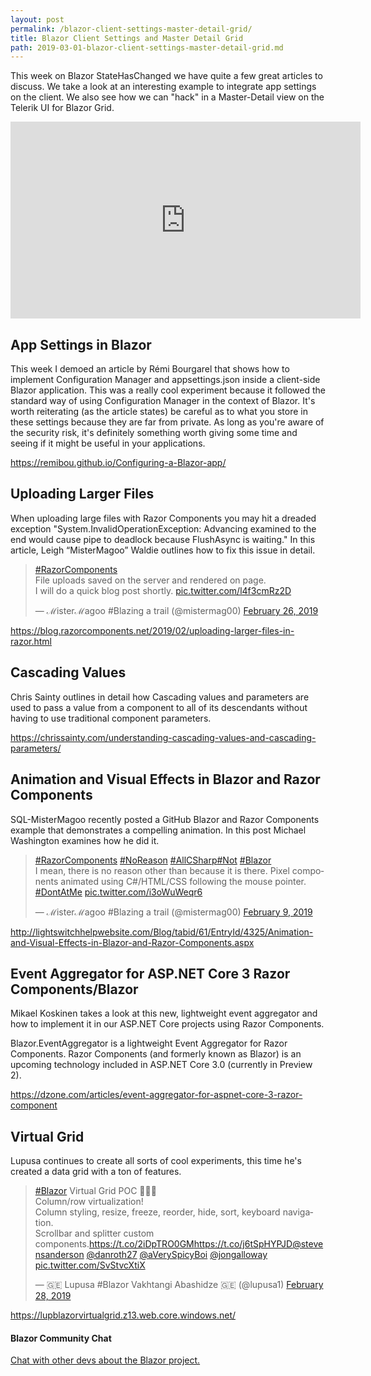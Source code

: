 ```yaml
---
layout: post
permalink: /blazor-client-settings-master-detail-grid/
title: Blazor Client Settings and Master Detail Grid
path: 2019-03-01-blazor-client-settings-master-detail-grid.md
---
```


This week on Blazor StateHasChanged we have quite a few great articles to discuss. We take a look at an interesting example to integrate app settings on the client. We also see how we can "hack" in a Master-Detail view on the Telerik UI for Blazor Grid.

<iframe width="560" height="315" src="https://www.youtube.com/embed/yK3-NH9MpFc?start=200" frameborder="0" allow="accelerometer; autoplay; encrypted-media; gyroscope; picture-in-picture" allowfullscreen></iframe>

## App Settings in Blazor

This week I demoed an article by Rémi Bourgarel that shows how to implement Configuration Manager and appsettings.json inside a client-side Blazor application. This was a really cool experiment because it followed the standard way of using Configuration Manager in the context of Blazor. It's worth reiterating (as the article states) be careful as to what you store in these settings because they are far from private. As long as you're aware of the security risk, it's definitely something worth giving some time and seeing if it might be useful in your applications.

https://remibou.github.io/Configuring-a-Blazor-app/

## Uploading Larger Files 

When uploading large files with Razor Components you may hit a dreaded exception "System.InvalidOperationException: Advancing examined to the end would cause pipe to deadlock because FlushAsync is waiting." In this article, Leigh “MisterMagoo” Waldie outlines how to fix this issue in detail.

<blockquote class="twitter-tweet" data-lang="en"><p lang="en" dir="ltr"><a href="https://twitter.com/hashtag/RazorComponents?src=hash&amp;ref_src=twsrc%5Etfw">#RazorComponents</a><br>File uploads saved on the server and rendered on page.<br>I will do a quick blog post shortly. <a href="https://t.co/l4f3cmRz2D">pic.twitter.com/l4f3cmRz2D</a></p>&mdash; ℳisterℳagoo #Blazing a trail (@mistermag00) <a href="https://twitter.com/mistermag00/status/1100506463812964352?ref_src=twsrc%5Etfw">February 26, 2019</a></blockquote>

<script async src="https://platform.twitter.com/widgets.js" charset="utf-8"></script>

https://blog.razorcomponents.net/2019/02/uploading-larger-files-in-razor.html

## Cascading Values 

Chris Sainty outlines in detail how Cascading values and parameters are used to pass a value from a component to all of its descendants without having to use traditional component parameters.

https://chrissainty.com/understanding-cascading-values-and-cascading-parameters/

## Animation and Visual Effects in Blazor and Razor Components

SQL-MisterMagoo recently posted a GitHub Blazor and Razor Components example that demonstrates a compelling animation. In this post Michael Washington examines how he did it.

<blockquote class="twitter-tweet" data-lang="en"><p lang="en" dir="ltr"><a href="https://twitter.com/hashtag/RazorComponents?src=hash&amp;ref_src=twsrc%5Etfw">#RazorComponents</a> <a href="https://twitter.com/hashtag/NoReason?src=hash&amp;ref_src=twsrc%5Etfw">#NoReason</a> <a href="https://twitter.com/hashtag/AllCSharp?src=hash&amp;ref_src=twsrc%5Etfw">#AllCSharp</a><a href="https://twitter.com/hashtag/Not?src=hash&amp;ref_src=twsrc%5Etfw">#Not</a> <a href="https://twitter.com/hashtag/Blazor?src=hash&amp;ref_src=twsrc%5Etfw">#Blazor</a><br>I mean, there is no reason other than because it is there. Pixel components animated using C#/HTML/CSS following the mouse pointer. <a href="https://twitter.com/hashtag/DontAtMe?src=hash&amp;ref_src=twsrc%5Etfw">#DontAtMe</a> <a href="https://t.co/i3oWuWeqr6">pic.twitter.com/i3oWuWeqr6</a></p>&mdash; ℳisterℳagoo #Blazing a trail (@mistermag00) <a href="https://twitter.com/mistermag00/status/1094055219934216198?ref_src=twsrc%5Etfw">February 9, 2019</a></blockquote>
<script async src="https://platform.twitter.com/widgets.js" charset="utf-8"></script>

http://lightswitchhelpwebsite.com/Blog/tabid/61/EntryId/4325/Animation-and-Visual-Effects-in-Blazor-and-Razor-Components.aspx

## Event Aggregator for ASP.NET Core 3 Razor Components/Blazor

Mikael Koskinen takes a look at this new, lightweight event aggregator and how to implement it in our ASP.NET Core projects using Razor Components.

Blazor.EventAggregator is a lightweight Event Aggregator for Razor Components. Razor Components (and formerly known as Blazor) is an upcoming technology included in ASP.NET Core 3.0 (currently in Preview 2).

https://dzone.com/articles/event-aggregator-for-aspnet-core-3-razor-component

## Virtual Grid 

Lupusa continues to create all sorts of cool experiments, this time he's created a data grid with a ton of features.

<blockquote class="twitter-tweet" data-lang="en"><p lang="en" dir="ltr"><a href="https://twitter.com/hashtag/Blazor?src=hash&amp;ref_src=twsrc%5Etfw">#Blazor</a> Virtual Grid POC 🥳🥳🥳<br>Column/row virtualization!<br>Column styling, resize, freeze, reorder, hide, sort, keyboard navigation.<br>Scrollbar and splitter custom components.<a href="https://t.co/2iDpTRO0GM">https://t.co/2iDpTRO0GM</a><a href="https://t.co/j6tSpHYPJD">https://t.co/j6tSpHYPJD</a><a href="https://twitter.com/stevensanderson?ref_src=twsrc%5Etfw">@stevensanderson</a> <a href="https://twitter.com/danroth27?ref_src=twsrc%5Etfw">@danroth27</a> <a href="https://twitter.com/aVerySpicyBoi?ref_src=twsrc%5Etfw">@aVerySpicyBoi</a> <a href="https://twitter.com/jongalloway?ref_src=twsrc%5Etfw">@jongalloway</a> <a href="https://t.co/SvStvcXtiX">pic.twitter.com/SvStvcXtiX</a></p>&mdash; 🇬🇪 Lupusa #Blazor Vakhtangi Abashidze 🇬🇪 (@lupusa1) <a href="https://twitter.com/lupusa1/status/1101255751794913280?ref_src=twsrc%5Etfw">February 28, 2019</a></blockquote>
<script async src="https://platform.twitter.com/widgets.js" charset="utf-8"></script>

https://lupblazorvirtualgrid.z13.web.core.windows.net/

#### Blazor Community Chat

[Chat with other devs about the Blazor project.](https://gitter.im/aspnet/Blazor#utm_source=notification&utm_medium=email&utm_campaign=unread-notifications) 


